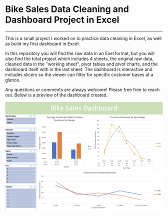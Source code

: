 # Bike Sales Data Cleaning and Dashboard Project in Excel
________
This is a small project I worked on to practice data cleaning in Excel, as well as build my first dashboard in Excel. 

In this repository you will find the raw data in an Exel format, but you will also find the total project which includes 4 sheets, the original raw data, cleaned data in the "working sheet", pivot tables and pivot charts, and the dashboard itself with in the last sheet. The dashboard is interactive and includes slicers so the viewer can filter for specific customer bases at a glance. 

Any questions or comments are always welcome! Please free free to reach out. Below is a preview of the dashboard created. 


<img src="Images/Bike_Sales_Dashboard_SG.png?raw=true">


